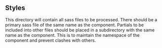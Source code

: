 ## Styles

This directory will contain all sass files to be processed. There should be a
primary sass file of the same name as the component. Partials to be included
into other files should be placed in a subdirectory with the same name as the
component. This is to maintain the namespace of the component and prevent
clashes with others.
